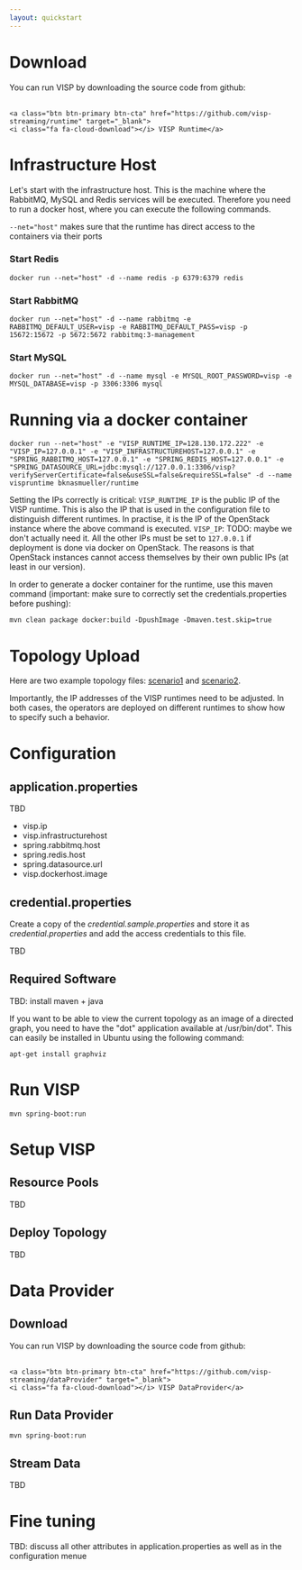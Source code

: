 ```yaml
---
layout: quickstart
---
```


<div id="toc"></div>


# Download

<div class="section-block">
You can run VISP by downloading the source code from github: <br /><br />

	<a class="btn btn-primary btn-cta" href="https://github.com/visp-streaming/runtime" target="_blank">
	<i class="fa fa-cloud-download"></i> VISP Runtime</a>
</div>


# Infrastructure Host

Let's start with the infrastructure host. This is the machine where the RabbitMQ, MySQL and Redis services will be executed. Therefore you need to run a docker host, where you can execute the following commands.

`--net="host"` makes sure that the runtime has direct access to the containers via their ports

### Start Redis
```
docker run --net="host" -d --name redis -p 6379:6379 redis
```

### Start RabbitMQ
```
docker run --net="host" -d --name rabbitmq -e RABBITMQ_DEFAULT_USER=visp -e RABBITMQ_DEFAULT_PASS=visp -p 15672:15672 -p 5672:5672 rabbitmq:3-management
```


### Start MySQL
```
docker run --net="host" -d --name mysql -e MYSQL_ROOT_PASSWORD=visp -e MYSQL_DATABASE=visp -p 3306:3306 mysql
```

# Running via a docker container

```
docker run --net="host" -e "VISP_RUNTIME_IP=128.130.172.222" -e "VISP_IP=127.0.0.1" -e "VISP_INFRASTRUCTUREHOST=127.0.0.1" -e "SPRING_RABBITMQ_HOST=127.0.0.1" -e "SPRING_REDIS_HOST=127.0.0.1" -e "SPRING_DATASOURCE_URL=jdbc:mysql://127.0.0.1:3306/visp?verifyServerCertificate=false&useSSL=false&requireSSL=false" -d --name vispruntime bknasmueller/runtime
```

Setting the IPs correctly is critical: `VISP_RUNTIME_IP` is the public IP of the VISP runtime. This is also the IP that is used in the configuration file to distinguish different runtimes. In practise, it is the IP of the OpenStack instance where the above command is executed. `VISP_IP`: TODO: maybe we don't actually need it. All the other IPs must be set to `127.0.0.1` if deployment is done via docker on OpenStack. The reasons is that OpenStack instances cannot access themselves by their own public IPs (at least in our version).


In order to generate a docker container for the runtime, use this maven command (important: make sure to correctly set the credentials.properties before pushing):

```
mvn clean package docker:build -DpushImage -Dmaven.test.skip=true
```


# Topology Upload

Here are two example topology files: <a href="./files/scenario1.txt">scenario1</a> and <a href="./files/scenario2.txt">scenario2</a>.

Importantly, the IP addresses of the VISP runtimes need to be adjusted. In both cases, the operators are deployed on different runtimes to show how to specify such a behavior.


# Configuration

## application.properties

TBD

- visp.ip
- visp.infrastructurehost
- spring.rabbitmq.host
- spring.redis.host
- spring.datasource.url
- visp.dockerhost.image


## credential.properties

Create a copy of the *credential.sample.properties* and store it as *credential.properties* and add the access credentials to this file.


TBD

## Required Software

TBD: install maven + java

If you want to be able to view the current topology as an image of a directed graph, you need to have the "dot" application available at /usr/bin/dot". This can easily be installed in Ubuntu using the following command:

`apt-get install graphviz`



# Run VISP



```
mvn spring-boot:run

```

# Setup VISP

## Resource Pools

TBD

## Deploy Topology

TBD

# Data Provider

## Download

<div class="section-block">
You can run VISP by downloading the source code from github: <br /><br />

	<a class="btn btn-primary btn-cta" href="https://github.com/visp-streaming/dataProvider" target="_blank">
	<i class="fa fa-cloud-download"></i> VISP DataProvider</a>
</div>

## Run Data Provider

```
mvn spring-boot:run

```

## Stream Data

TBD


# Fine tuning

TBD: discuss all other attributes in application.properties as well as in the configuration menue

